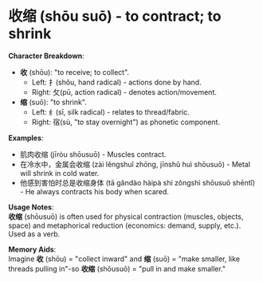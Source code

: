 # **收缩 (shōu suō) - to contract; to shrink**

**Character Breakdown**:  
- **收** (shōu): "to receive; to collect".
  - Left: 扌(shǒu, hand radical) - actions done by hand.
  - Right: 攵(pū, action radical) - denotes action/movement.  
- **缩** (suō): "to shrink".
  - Left: 纟(sī, silk radical) - relates to thread/fabric.
  - Right: 宿(sù, "to stay overnight") as phonetic component.

**Examples**:  
- 肌肉收缩 (jīròu shōusuō) - Muscles contract.  
- 在冷水中，金属会收缩 (zài lěngshuǐ zhōng, jīnshǔ huì shōusuō) - Metal will shrink in cold water.  
- 他感到害怕时总是收缩身体 (tā gǎndào hàipà shí zǒngshì shōusuō shēntǐ) - He always contracts his body when scared.

**Usage Notes**:  
**收缩** (shōusuō) is often used for physical contraction (muscles, objects, space) and metaphorical reduction (economics: demand, supply, etc.). Used as a verb.

**Memory Aids**:  
Imagine **收** (shōu) = "collect inward" and **缩** (suō) = "make smaller, like threads pulling in"-so **收缩** (shōusuō) = "pull in and make smaller."